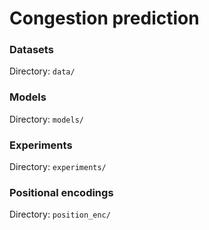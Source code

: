 # Congestion prediction

### Datasets
Directory: ```data/```

### Models
Directory: ```models/```

### Experiments
Directory: ```experiments/```

### Positional encodings
Directory: ```position_enc/```

